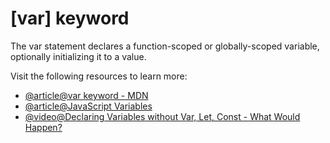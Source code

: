 # [var] keyword

The var statement declares a function-scoped or globally-scoped variable, optionally initializing it to a value.

Visit the following resources to learn more:

- [@article@var keyword - MDN](https://developer.mozilla.org/en-US/docs/Web/JavaScript/Reference/Statements/var)
- [@article@JavaScript Variables](https://javascript.info/variables)
- [@video@Declaring Variables without Var, Let, Const - What Would Happen?](https://www.youtube.com/watch?v=6UAKBYpUC-Y)
